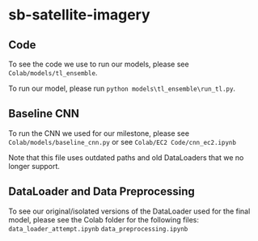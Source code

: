 # sb-satellite-imagery

## Code

To see the code we use to run our models, please see `Colab/models/tl_ensemble`.

To run our model, please run `python models\tl_ensemble\run_tl.py`.


## Baseline CNN
To run the CNN we used for our milestone, please see `Colab/models/baseline_cnn.py` or see `Colab/EC2 Code/cnn_ec2.ipynb`

Note that this file uses outdated paths and old DataLoaders that we no longer support.


## DataLoader and Data Preprocessing

To see our original/isolated versions of the DataLoader used for the final model, please see the Colab folder for the following files: 
  `data_loader_attempt.ipynb`
  `data_preprocessing.ipynb`

